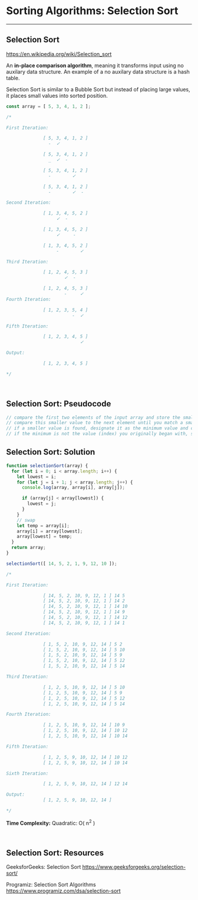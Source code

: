 # Sorting Algorithms: Selection Sort

---

## Selection Sort

<https://en.wikipedia.org/wiki/Selection_sort>

An **in-place comparison algorithm**, meaning it transforms input using no auxilary data structure. An example of a no auxilary data structure is a hash table.

Selection Sort is similar to a Bubble Sort but instead of placing large values, it places small values into sorted position.

```js
const array = [ 5, 3, 4, 1, 2 ];

/*

First Iteration:

              [ 5, 3, 4, 1, 2 ]
                -  ✓

              [ 5, 3, 4, 1, 2 ]
                _  ✓  -

              [ 5, 3, 4, 1, 2 ]
                -        ✓

              [ 5, 3, 4, 1, 2 ]
                -        ✓  -

Second Iteration:

              [ 1, 3, 4, 5, 2 ]
                   ✓  -

              [ 1, 3, 4, 5, 2 ]
                   ✓     -

              [ 1, 3, 4, 5, 2 ]
                   -        ✓

Third Iteration:

              [ 1, 2, 4, 5, 3 ]
                      ✓  -

              [ 1, 2, 4, 5, 3 ]
                      -     ✓
Fourth Iteration:

              [ 1, 2, 3, 5, 4 ]
                         -  ✓

Fifth Iteration:

              [ 1, 2, 3, 4, 5 ]
                            ✓

Output:

              [ 1, 2, 3, 4, 5 ]

*/
```

</br>

## Selection Sort: Pseudocode

```js
// compare the first two elements of the input array and store the smaller value
// compare this smaller value to the next element until you match a smaller value
// if a smaller value is found, designate it as the minimum value and continue
// if the minimum is not the value (index) you originally began with, swap values
```

## Selection Sort: Solution

```js
function selectionSort(array) {
  for (let i = 0; i < array.length; i++) {
    let lowest = i;
    for (let j = i + 1; j < array.length; j++) {
      console.log(array, array[i], array[j]);

      if (array[j] < array[lowest]) {
        lowest = j;
      }  
    }
    // swap
    let temp = array[i];
    array[i] = array[lowest];
    array[lowest] = temp;
  }
  return array;
}

selectionSort([ 14, 5, 2, 1, 9, 12, 10 ]);

/*

First Iteration:

              [ 14, 5, 2, 10, 9, 12, 1 ] 14 5
              [ 14, 5, 2, 10, 9, 12, 1 ] 14 2
              [ 14, 5, 2, 10, 9, 12, 1 ] 14 10
              [ 14, 5, 2, 10, 9, 12, 1 ] 14 9
              [ 14, 5, 2, 10, 9, 12, 1 ] 14 12
              [ 14, 5, 2, 10, 9, 12, 1 ] 14 1

Second Iteration:

              [ 1, 5, 2, 10, 9, 12, 14 ] 5 2
              [ 1, 5, 2, 10, 9, 12, 14 ] 5 10
              [ 1, 5, 2, 10, 9, 12, 14 ] 5 9
              [ 1, 5, 2, 10, 9, 12, 14 ] 5 12
              [ 1, 5, 2, 10, 9, 12, 14 ] 5 14

Third Iteration:

              [ 1, 2, 5, 10, 9, 12, 14 ] 5 10
              [ 1, 2, 5, 10, 9, 12, 14 ] 5 9
              [ 1, 2, 5, 10, 9, 12, 14 ] 5 12
              [ 1, 2, 5, 10, 9, 12, 14 ] 5 14

Fourth Iteration:

              [ 1, 2, 5, 10, 9, 12, 14 ] 10 9
              [ 1, 2, 5, 10, 9, 12, 14 ] 10 12
              [ 1, 2, 5, 10, 9, 12, 14 ] 10 14

Fifth Iteration:

              [ 1, 2, 5, 9, 10, 12, 14 ] 10 12
              [ 1, 2, 5, 9, 10, 12, 14 ] 10 14

Sixth Iteration:

              [ 1, 2, 5, 9, 10, 12, 14 ] 12 14

Output:
              [ 1, 2, 5, 9, 10, 12, 14 ]

*/
```

**Time Complexity:**
Quadratic: O( n<sup>2</sup> )

</br>

## Selection Sort: Resources

GeeksforGeeks: Selection Sort
<https://www.geeksforgeeks.org/selection-sort/>

Programiz: Selection Sort Algorithms
<https://www.programiz.com/dsa/selection-sort>
